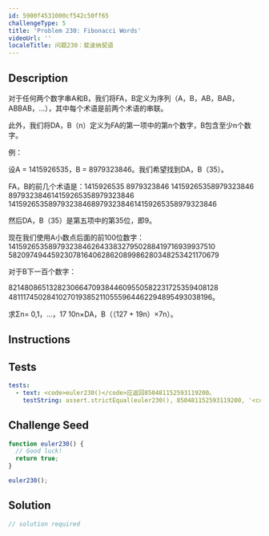 ```yaml
---
id: 5900f4531000cf542c50ff65
challengeType: 5
title: 'Problem 230: Fibonacci Words'
videoUrl: ''
localeTitle: 问题230：斐波纳契语
---
```


## Description
<section id="description">对于任何两个数字串A和B，我们将FA，B定义为序列（A，B，AB，BAB，ABBAB，...），其中每个术语是前两个术语的串联。 <p>此外，我们将DA，B（n）定义为FA的第一项中的第n个数字，B包含至少n个数字。 </p><p>例： </p><p>设A = 1415926535，B = 8979323846。我们希望找到DA，B（35）。 </p><p> FA，B的前几个术语是：1415926535 8979323846 14159265358979323846 897932384614159265358979323846 14159265358979323846897932384614159265358979323846 </p><p>然后DA，B（35）是第五项中的第35位，即9。 </p><p>现在我们使用A小数点后面的前100位数字：14159265358979323846264338327950288419716939937510 58209749445923078164062862089986280348253421170679 </p><p>对于B下一百个数字： </p><p> 82148086513282306647093844609550582231725359408128 48111745028410270193852110555964462294895493038196。 </p><p>求Σn= 0,1，...，17 10n×DA，B（（127 + 19n）×7n）。 </p></section>

## Instructions
<section id="instructions">
</section>

## Tests
<section id='tests'>

```yml
tests:
  - text: <code>euler230()</code>应返回850481152593119200。
    testString: assert.strictEqual(euler230(), 850481152593119200, '<code>euler230()</code> should return 850481152593119200.');

```

</section>

## Challenge Seed
<section id='challengeSeed'>

<div id='js-seed'>

```js
function euler230() {
  // Good luck!
  return true;
}

euler230();

```

</div>



</section>

## Solution
<section id='solution'>

```js
// solution required
```
</section>
